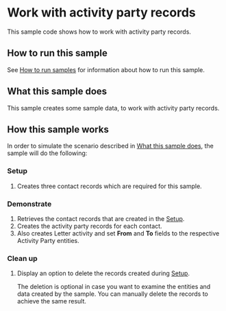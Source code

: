 
# Work with activity party records

This sample code shows how to work with activity party records.

## How to run this sample

See [How to run samples](https://github.com/microsoft/PowerApps-Samples/blob/master/cds/README.md) for information about how to run this sample.

## What this sample does

This sample creates some sample data, to work with activity party records. 

## How this sample works

In order to simulate the scenario described in [What this sample does](#what-this-sample-does), the sample will do the following:

### Setup

1. Creates three contact records which are required for this sample.

### Demonstrate

1. Retrieves the contact records that are created in the [Setup](#Setup). 
2. Creates the activity party records for each contact.
3. Also creates Letter activity and set **From** and **To** fields to the respective Activity Party entities.

### Clean up

1. Display an option to delete the records created during [Setup](#setup).

    The deletion is optional in case you want to examine the entities and data created by the sample. You can manually delete the records to achieve the same result.
